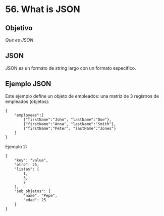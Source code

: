 
# 56. What is JSON

## Objetivo
*Que es JSON*
<br>

## JSON
JSON es un formato de string largo con un formato especifico.

## Ejemplo JSON
Este ejemplo define un objeto de empleados: una matriz de 3 registros de empleados (objetos):

```
{
	"employees":[
		{"firstName":"John", "lastName":"Doe"},
		{"firstName":"Anna", "lastName":"Smith"},
		{"firstName":"Peter", "lastName":"Jones"}
	]
}
```


Ejemplo 2:
```
{
	"key": "value",
	"otro": 25,
	"listas": [
		1,
		3,
		7
	],
	"sub_objetos": {
		"name": "Pepe",
		"edad": 25
	}
}
```
